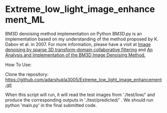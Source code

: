 # Extreme_low_light_image_enhancement_ML

BM3D denoising method implementation on Python
BM3D.py is an implementation based on my understanding of the method proposed by K. Dabov et al. in 2007. For more information, please have a visit at [Image denoising by sparse 3D transform-domain collaborative filtering](https://webpages.tuni.fi/foi/GCF-BM3D/) and [An Analysis and Implementation of the BM3D Image Denoising Method.](https://www.ipol.im/pub/art/2012/l-bm3d/)

How To Use:

Clone the repository:
https://github.com/adarshukla3005/Extreme_low_light_image_enhancement.git

When this script will run, it will read the test images from './test/low/' and produce the corresponding outputs in './test/predicted/' . We should run python 'main.py' in the final submitted code.

